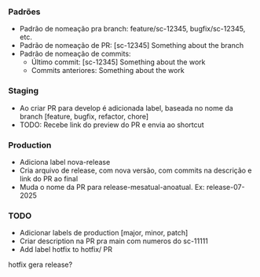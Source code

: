 ### Padrões
- Padrão de nomeação pra branch: feature/sc-12345, bugfix/sc-12345, etc.
- Padrão de nomeação de PR: [sc-12345] Something about the branch
- Padrão de nomeação de commits:
  - Último commit: [sc-12345] Something about the work
  - Commits anteriores: Something about the work

### Staging
- Ao criar PR para develop é adicionada label, baseada no nome da branch [feature, bugfix, refactor, chore]
- TODO: Recebe link do preview do PR e envia ao shortcut

### Production
- Adiciona label nova-release
- Cria arquivo de release, com nova versão, com commits na descrição e link do PR ao final
- Muda o nome da PR para release-mesatual-anoatual. Ex: release-07-2025

### TODO
- Adicionar labels de production [major, minor, patch]
- Criar description na PR pra main com numeros do sc-11111
- Add label hotfix to hotfix/ PR

hotfix gera release?